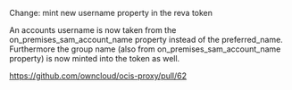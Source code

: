 Change: mint new username property in the reva token

An accounts username is now taken from the on_premises_sam_account_name property instead of the preferred_name.
Furthermore the group name (also from on_premises_sam_account_name property) is now minted into the token as well.

https://github.com/owncloud/ocis-proxy/pull/62
